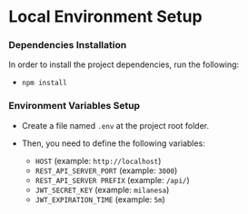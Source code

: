 # Local Environment Setup

### Dependencies Installation

In order to install the project dependencies, run the following:

- `npm install`

### Environment Variables Setup

- Create a file named `.env` at the project root folder.
  
- Then, you need to define the following variables:

    - `HOST` (example: `http://localhost`)
    - `REST_API_SERVER_PORT` (example: `3000`)
    - `REST_API_SERVER PREFIX` (example: `/api/`)
    - `JWT_SECRET_KEY` (example: `milanesa`)
    - `JWT_EXPIRATION_TIME` (example: `5m`)